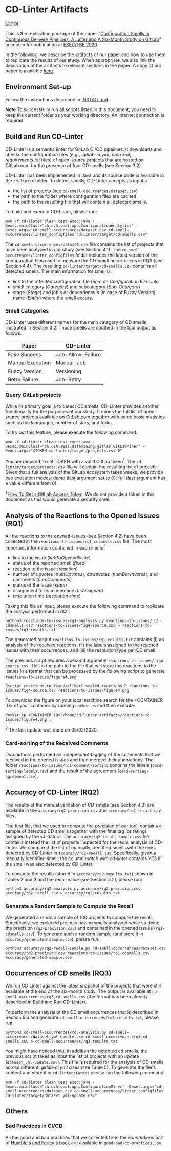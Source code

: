 # CD-Linter Artifacts

[![DOI](https://zenodo.org/badge/DOI/10.5281/zenodo.3861003.svg)](https://doi.org/10.5281/zenodo.3861003)

This is the replication package of the paper "[Configuration Smells in Continuous Delivery Pipelines: A Linter and A Six-Month Study on GitLab](https://doi.org/10.5281/zenodo.3860984)" accepted for publication at [ESEC/FSE 2020](https://2020.esec-fse.org/).

In the following, we describe the artifacts of our paper and how to use them to replicate the results of our study. When appropriate, we also link the description of the artifacts to relevant sections in the paper. A copy of our paper is available [here](VassalloFSE2020.pdf).

## Environment Set-up

Follow the instructions described in [INSTALL.md](INSTALL.md). 

**Note** To successfully run all scripts listed in this document, you need to keep the current folder as your working directory. An internet connection is required.

## <a id="cd-linter"></a>Build and Run CD-Linter

CD-Linter is a semantic linter for GitLab CI/CD pipelines. It downloads and checks the configuration files (e.g., _.gitlab-ci.yml_, _pom.xml_, _requirements.txt_ files) of open-source projects that are hosted on GitLab.com for the presence of four CD smells (see Section 3.2). 

CD-Linter has been implemented in Java and its source code is available in the `cd-linter` folder. To detect smells, CD-Linter accepts as inputs:

* the list of projects (see `cd-smell-occurrences/dataset.csv`)
* the path to the folder where configuration files are cached
* the path to the resulting file that will contain all detected smells.

To build and execute CD-Linter, please run:

	mvn -f cd-linter clean test exec:java -Dexec.mainClass="ch.uzh.seal.app.ConfigurationAnalytics" -Dexec.args="cd-smell-occurrences/dataset.csv cd-smell-occurrences/linter_configfiles cd-linter/target/cd-smells.csv"
	
The `cd-smell-occurrences/dataset.csv` file contains the list of projects that have been analyzed in our study (see Section 4.1). The `cd-smell-occurrences/linter_configfiles` folder includes the latest version of the configuration files used to measure the CD-smell occurrences in RQ3 (see Section 4.4). The resulting `cd-linter/target/cd-smells.csv` contains all detected smells. The main information for smell is:

* link to the affected configuration file (_Remote Configuration File Link_)
* smell category (_Category_) and subcategory (_Sub-Category_)
* stage (_Stage_) and job's or dependency's (in case of Fuzzy Version) name (_Entity_) where the smell occurs.

### Smell Categories

CD-Linter uses different names for the main category of CD smells illustrated in Section 3.2. Those smells are codified in the tool output as follows.

Paper  | CD-Linter
------------- | -------------
 Fake Success | Job-Allow-Failure
 Manual Execution | Manual-Job
 Fuzzy Version | Versioning
 Retry Failure | Job-Retry

### Query GitLab projects

While its primary goal is to detect CD smells, CD-Linter provides another functionality for the purposes of our study. It mines the full list of open-source projects available on GitLab.com together with some basic statistics such as the languages, number of stars, and forks.

To try out this feature, please execute the following command.

	mvn -f cd-linter clean test exec:java -Dexec.mainClass="ch.uzh.seal.datamining.gitlab.GitLabMiner" -Dexec.args="$TOKEN cd-linter/target/projects.csv 0"

You are required to set TOKEN with a valid GitLab token<sup>1</sup>. The `cd-linter/target/projects.csv` file will contain the resulting list of projects. Given that a full analysis of the GitLab ecosystem takes weeks, we provide two execution modes: demo (last argument set to 0); full (last argument has a value different from 0).

<sup>1</sup> [How To Get a GitLab Access Token](https://docs.gitlab.com/ee/user/profile/personal_access_tokens.html). We do not provide a token in this document as this would generate a security smell. 

## Analysis of the Reactions to the Opened Issues (RQ1)

All the reactions to the opened-issues (see Section 4.2) have been collected in the `reactions-to-issues/rq1-cdsmells.csv` file. The most important information contained in each line is<sup>2</sup>:

*  link to the issue (_linkToOpenedIssue_)
*  status of the reported smell (_fixed_)
*  reaction to the issue (_reaction_)
*  number of upvotes (_numUpvotes_), downvotes (_numDownvotes_), and comments (_numComments_)
*  status of the issue (_state_)
*  assignment to team members (_isAssigned_)
*  resolution time (_resolution-time_)

Taking this file as input, please execute the following command to replicate the analysis performed in RQ1.

	python3 reactions-to-issues/rq1-analysis.py reactions-to-issues/rq1-cdsmells.csv reactions-to-issues/fig4-source.csv > reactions-to-issues/rq1-results.txt

The generated output `reactions-to-issues/rq1-results.txt` contains (i) an analysis of the received reactions, (ii) the labels assigned to the rejected issues with their occurrences, and (iii) the resolution type per CD smell.

The previous script requires a second argument `reactions-to-issues/fig4-source.csv`. This is the path to the file that will store the reactions to the issues in a format that can be processed by the following script to generate `reactions-to-issues/figure4.png`.

	Rscript reactions-to-issues/likert-scaled-reactions.R reactions-to-issues/fig4-source.csv reactions-to-issues/figure4.png

To download the figure on your local machine search for the \<CONTAINER ID\> of your container by running `docker ps` and then execute:

	docker cp <CONTAINER ID>:/home/cd-linter-artifacts/reactions-to-issues/figure4.png .

<sup>2</sup> The last update was done on 05/02/2020.

### Card-sorting of the Received Comments

Two authors performed an independent tagging of the comments that we received in the opened issues and then merged their annotations. The folder `reactions-to-issues/rq1-comment-sorting` contains the labels (`card-sorting-labels.csv`) and the result of the agreement (`card-sorting-agreement.csv`).
		
## Accuracy of CD-Linter (RQ2)

The results of the manual validation of CD smells (see Section 4.3) are available in the `accuracy/rq2-precision.csv` and `accuracy/rq2-recall.csv` files.

The first file, that we used to compute the precision of our tool, contains a sample of detected CD smells together with the final tag (or rating) assigned by the validators. The `accuracy/rq2-recall-sample.csv` file contains instead the list of projects inspected for the recall analysis of CD-Linter. We compared the list of manually identified smells with the ones detected by CD-Linter in `accuracy/rq2-recall.csv`. Specifically, given a manually identified smell, the column _match with cd-linter_ contains _YES_ if the smell was also detected by CD-Linter.

To compute the results (stored in `accuracy/rq2-results.txt`) shown in Tables 2 and 3 and the recall value (see Section 5.2), please run:

	python3 accuracy/rq2-analysis.py accuracy/rq2-precision.csv accuracy/rq2-recall.csv > accuracy/rq2-results.txt


### Generate a Random Sample to Compute the Recall

We generated a random sample of 100 projects to compute the recall. Specifically, we excluded projects having smells analyzed while studying the precision (`rq2-precision.csv`) and contained in the opened issues (`rq1-cdsmells.csv`). To generate such a random sample (and store it in `accuracy/generated-sample.csv`), please run:

	python3 accuracy/rq2-recall-sample.py cd-smell-occurrences/dataset.csv accuracy/rq2-precision.csv reactions-to-issues/rq1-cdsmells.csv accuracy/generated-sample.csv

## Occurrences of CD smells (RQ3)

We run CD Linter against the latest snapshot of the projects that were still available at the end of the six-month study. The output is available at `cd-smell-occurrences/rq3-cd-smells.csv` (the format has been already described in [Build and Run CD-Linter](#cd-linter)).

To perform the analysis of the CD smell occurrences that is described in Section 5.3 and generate `cd-smell-occurrences/rq3-results.txt`, please run:

	python3 cd-smell-occurrences/rq3-analysis.py cd-smell-occurrences/dataset_yml-update.csv cd-smell-occurrences/rq3-cd-smells.csv > cd-smell-occurrences/rq3-results.txt

You might have noticed that, in addition the detected cd smells, the previous script takes as input the list of projects with an update (`dataset_yml-update.csv`). This file is required for the analysis of CD smells across different _.gitlab-ci.yml_ sizes (see Table 5). To generate the file's content and store it in `cd-linter/target` please run the following command.

	mvn -f cd-linter clean test exec:java -Dexec.mainClass="ch.uzh.seal.app.ConfigurationMiner" -Dexec.args="cd-smell-occurrences/dataset.csv cd-smell-occurrences/linter_configfiles cd-linter/target/dataset_yml-update.csv"

## Others

### Bad Practices in CI/CD

All the good and bad practices that we collected from the _Foundations_ part of [Humble's and Farley's book](https://www.oreilly.com/library/view/continuous-delivery-reliable/9780321670250/) are available in `good-bad-cd-practices.csv`.